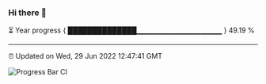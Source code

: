### Hi there 👋

⏳ Year progress { ██████████████▁▁▁▁▁▁▁▁▁▁▁▁▁▁▁▁ } 49.19 %

---

⏰ Updated on Wed, 29 Jun 2022 12:47:41 GMT

![Progress Bar CI](https://github.com/ZhaoGui/ZhaoGui/workflows/Progress%20Bar%20CI/badge.svg)
